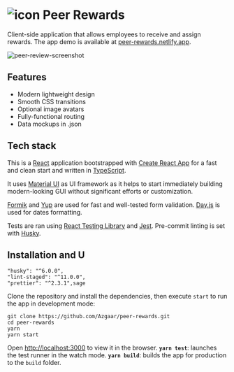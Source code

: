# ![icon](https://user-images.githubusercontent.com/26469650/122673740-83d85280-d1da-11eb-98ce-85873d6d8d75.png) Peer Rewards

Client-side application that allows employees to receive and assign rewards. The app demo is available at [peer-rewards.netlify.app](https://peer-rewards.netlify.app/).

![peer-review-screenshot](https://user-images.githubusercontent.com/26469650/122673382-e597bd00-d1d8-11eb-9167-3c08164320e2.png)

## Features

- Modern lightweight design
- Smooth CSS transitions
- Optional image avatars
- Fully-functional routing
- Data mockups in .json

## Tech stack

This is a [React](https://reactjs.org/) application bootstrapped with [Create React App](https://github.com/facebook/create-react-app) for a fast and clean start and written in [TypeScript](https://www.typescriptlang.org/).

It uses [Material UI](https://material-ui.com/) as UI framework as it helps to start immediately building modern-looking GUI without significant efforts or customization.

[Formik](https://formik.org/) and [Yup](https://github.com/jquense/yup) are used for fast and well-tested form validation. [Day.js](https://day.js.org/) is used for dates formatting.

Tests are ran using [React Testing Library](https://testing-library.com/docs/react-testing-library/intro/) and [Jest](https://jestjs.io/). Pre-commit linting is set with [Husky](https://github.com/typicode/husky).

## Installation and U

    "husky": "^6.0.0",
    "lint-staged": "^11.0.0",
    "prettier": "^2.3.1",sage

Clone the repository and install the dependencies, then execute `start` to run the app in development mode:

```
git clone https://github.com/Azgaar/peer-rewards.git
cd peer-rewards
yarn
yarn start
```

Open [http://localhost:3000](http://localhost:3000) to view it in the browser.
**`yarn test`**: launches the test runner in the watch mode.
**`yarn build`**: builds the app for production to the `build` folder.
